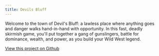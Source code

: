 ```yaml
---
title: Devils Bluff
---
```


Welcome to the town of Devil's Bluff: a lawless place where anything goes and danger walks hand-in-hand with opportunity. In this fast, deadly skirmish game, you'll put together a gang of gunslingers, battle for dominance, wealth, and power, as you build your Wild West legend.

<a href="https://github.com/open-source-tabletop/devils-bluff/tree/main" class="button primary">View this project on Github</a>